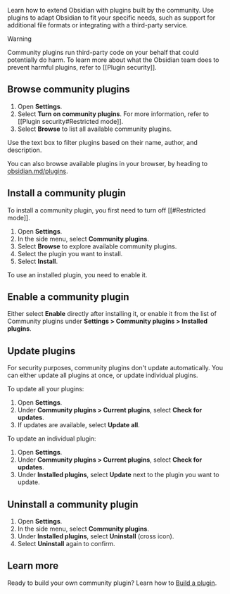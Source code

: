 Learn how to extend Obsidian with plugins built by the community. Use plugins to adapt Obsidian to fit your specific needs, such as support for additional file formats or integrating with a third-party service.

> [!warning]
> Community plugins run third-party code on your behalf that could potentially do harm. To learn more about what the Obsidian team does to prevent harmful plugins, refer to [[Plugin security]].

## Browse community plugins

1. Open **Settings**.
2. Select **Turn on community plugins**. For more information, refer to [[Plugin security#Restricted mode]].
3. Select **Browse** to list all available community plugins.

Use the text box to filter plugins based on their name, author, and description.

You can also browse available plugins in your browser, by heading to [obsidian.md/plugins](https://obsidian.md/plugins).

## Install a community plugin

To install a community plugin, you first need to turn off [[#Restricted mode]].

1. Open **Settings**.
2. In the side menu, select **Community plugins**.
3. Select **Browse** to explore available community plugins.
4. Select the plugin you want to install.
5. Select **Install**.

To use an installed plugin, you need to enable it.

## Enable a community plugin

Either select **Enable** directly after installing it, or enable it from the list of Community plugins under **Settings > Community plugins > Installed plugins**.

## Update plugins

For security purposes, community plugins don't update automatically. You can either update all plugins at once, or update individual plugins.

To update all your plugins:

1. Open **Settings**.
2. Under **Community plugins > Current plugins**, select **Check for updates**.
3. If updates are available, select **Update all**.

To update an individual plugin:

1. Open **Settings**.
2. Under **Community plugins > Current plugins**, select **Check for updates**.
3. Under **Installed plugins**, select **Update** next to the plugin you want to update.

## Uninstall a community plugin

1. Open **Settings**.
2. In the side menu, select **Community plugins**.
3. Under **Installed plugins**, select **Uninstall** (cross icon).
4. Select **Uninstall** again to confirm.

## Learn more

Ready to build your own community plugin? Learn how to [Build a plugin](https://docs.obsidian.md/Plugins/Getting+started/Build+a+plugin).

